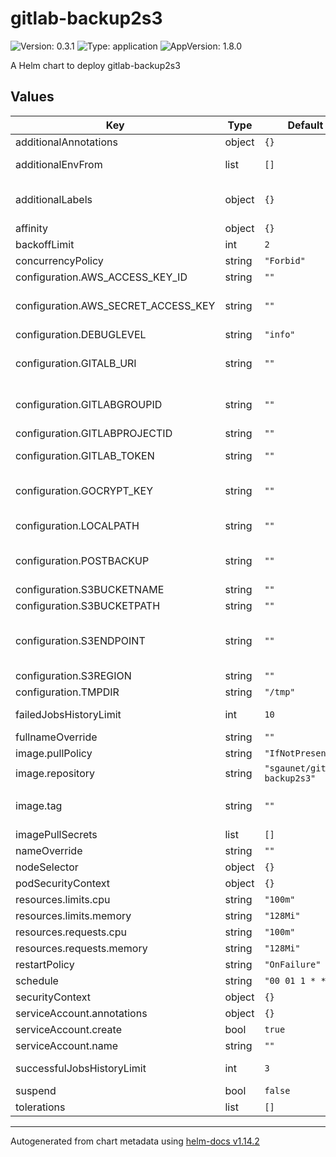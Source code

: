 # gitlab-backup2s3

![Version: 0.3.1](https://img.shields.io/badge/Version-0.3.1-informational?style=flat-square) ![Type: application](https://img.shields.io/badge/Type-application-informational?style=flat-square) ![AppVersion: 1.8.0](https://img.shields.io/badge/AppVersion-1.8.0-informational?style=flat-square)

A Helm chart to deploy gitlab-backup2s3

## Values

| Key | Type | Default | Description |
|-----|------|---------|-------------|
| additionalAnnotations | object | `{}` | additional annotations |
| additionalEnvFrom | list | `[]` | additional configmap or secret.  |
| additionalLabels | object | `{}` | additional deployment labels (will be merged with the default labels) |
| affinity | object | `{}` |  |
| backoffLimit | int | `2` | cronjob backoffLimit |
| concurrencyPolicy | string | `"Forbid"` | cronjob concurrencyPolicy |
| configuration.AWS_ACCESS_KEY_ID | string | `""` |  |
| configuration.AWS_SECRET_ACCESS_KEY | string | `""` | not mandatory if you associate an IAM role to the pod or ec2 |
| configuration.DEBUGLEVEL | string | `"info"` | info,warn,error or debug |
| configuration.GITALB_URI | string | `""` | GITLAB_URI (if the endpoint differs from https://gitlab.com) |
| configuration.GITLABGROUPID | string | `""` | gitlab group id to export (will export all projects in the group) |
| configuration.GITLABPROJECTID | string | `""` | gitlab projet id to export |
| configuration.GITLAB_TOKEN | string | `""` | GITLAB_TOKEN is mandatory |
| configuration.GOCRYPT_KEY | string | `""` | key to encrypt archive ([gocrypt](https://github.com/sgaunet/gocrypt) is used to encrypt archives) |
| configuration.LOCALPATH | string | `""` | if you want to backup to a local path |
| configuration.POSTBACKUP | string | `""` | if GOCRYPT_KEY is setup, set it to: gocrypt enc \-\-i %INPUTFILE% |
| configuration.S3BUCKETNAME | string | `""` | Example: mybucket |
| configuration.S3BUCKETPATH | string | `""` | Example: /my/path |
| configuration.S3ENDPOINT | string | `""` | Example https://s3.eu-west-3.amazonaws.com or http://localhost:9090 for a local minio instance |
| configuration.S3REGION | string | `""` | Example: eu-west-3 |
| configuration.TMPDIR | string | `"/tmp"` |  |
| failedJobsHistoryLimit | int | `10` | cronjob failedJobsHistoryLimit |
| fullnameOverride | string | `""` |  |
| image.pullPolicy | string | `"IfNotPresent"` |  |
| image.repository | string | `"sgaunet/gitlab-backup2s3"` | image repository |
| image.tag | string | `""` | Overrides the image tag whose default is the chart appVersion. |
| imagePullSecrets | list | `[]` | image pull secrets |
| nameOverride | string | `""` |  |
| nodeSelector | object | `{}` |  |
| podSecurityContext | object | `{}` |  |
| resources.limits.cpu | string | `"100m"` |  |
| resources.limits.memory | string | `"128Mi"` |  |
| resources.requests.cpu | string | `"100m"` |  |
| resources.requests.memory | string | `"128Mi"` |  |
| restartPolicy | string | `"OnFailure"` | cronjob restartPolicy |
| schedule | string | `"00 01 1 * *"` | cronjob schedule |
| securityContext | object | `{}` |  |
| serviceAccount.annotations | object | `{}` |  |
| serviceAccount.create | bool | `true` |  |
| serviceAccount.name | string | `""` |  |
| successfulJobsHistoryLimit | int | `3` | cronjob successfulJobsHistoryLimit |
| suspend | bool | `false` | cronjob suspend |
| tolerations | list | `[]` |  |

----------------------------------------------
Autogenerated from chart metadata using [helm-docs v1.14.2](https://github.com/norwoodj/helm-docs/releases/v1.14.2)
